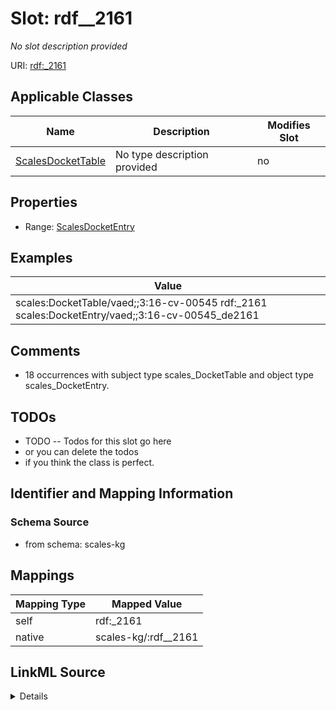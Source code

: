 

# Slot: rdf__2161


_No slot description provided_





URI: [rdf:_2161](http://www.w3.org/1999/02/22-rdf-syntax-ns#_2161)



<!-- no inheritance hierarchy -->





## Applicable Classes

| Name | Description | Modifies Slot |
| --- | --- | --- |
| [ScalesDocketTable](../classes/ScalesDocketTable.md) | No type description provided |  no  |







## Properties

* Range: [ScalesDocketEntry](../classes/ScalesDocketEntry.md)






## Examples

| Value |
| --- |
| scales:DocketTable/vaed;;3:16-cv-00545 rdf:_2161 scales:DocketEntry/vaed;;3:16-cv-00545_de2161 |

## Comments

* 18 occurrences with subject type scales_DocketTable and object type scales_DocketEntry.

## TODOs

* TODO -- Todos for this slot go here
* or you can delete the todos
* if you think the class is perfect.

## Identifier and Mapping Information







### Schema Source


* from schema: scales-kg




## Mappings

| Mapping Type | Mapped Value |
| ---  | ---  |
| self | rdf:_2161 |
| native | scales-kg/:rdf__2161 |




## LinkML Source

<details>
```yaml
name: rdf__2161
description: No slot description provided
todos:
- TODO -- Todos for this slot go here
- or you can delete the todos
- if you think the class is perfect.
comments:
- 18 occurrences with subject type scales_DocketTable and object type scales_DocketEntry.
examples:
- value: scales:DocketTable/vaed;;3:16-cv-00545 rdf:_2161 scales:DocketEntry/vaed;;3:16-cv-00545_de2161
from_schema: scales-kg
rank: 1000
slot_uri: rdf:_2161
alias: rdf__2161
domain_of:
- scales_DocketTable
range: scales_DocketEntry

```
</details>